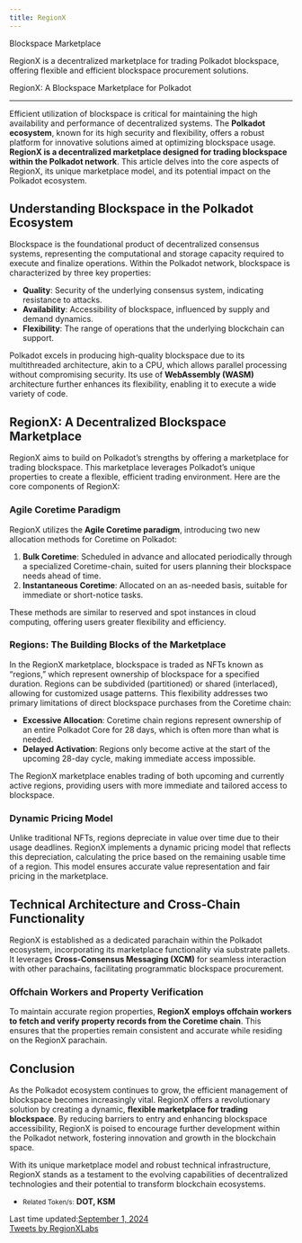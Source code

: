 ```yaml
---
title: RegionX
---
```

Blockspace Marketplace  

RegionX is a decentralized marketplace for trading Polkadot blockspace, offering flexible and efficient blockspace procurement solutions.

RegionX: A Blockspace Marketplace for Polkadot  

-------------------------------------------------

Efficient utilization of blockspace is critical for maintaining the high availability and performance of decentralized systems. The **Polkadot ecosystem**, known for its high security and flexibility, offers a robust platform for innovative solutions aimed at optimizing blockspace usage. **RegionX is a decentralized marketplace designed for trading blockspace within the Polkadot network**. This article delves into the core aspects of RegionX, its unique marketplace model, and its potential impact on the Polkadot ecosystem.

Understanding Blockspace in the Polkadot Ecosystem
--------------------------------------------------

Blockspace is the foundational product of decentralized consensus systems, representing the computational and storage capacity required to execute and finalize operations. Within the Polkadot network, blockspace is characterized by three key properties:

- **Quality**: Security of the underlying consensus system, indicating resistance to attacks.
- **Availability**: Accessibility of blockspace, influenced by supply and demand dynamics.
- **Flexibility**: The range of operations that the underlying blockchain can support.

Polkadot excels in producing high-quality blockspace due to its multithreaded architecture, akin to a CPU, which allows parallel processing without compromising security. Its use of **WebAssembly (WASM)** architecture further enhances its flexibility, enabling it to execute a wide variety of code.

RegionX: A Decentralized Blockspace Marketplace
-----------------------------------------------

RegionX aims to build on Polkadot’s strengths by offering a marketplace for trading blockspace. This marketplace leverages Polkadot’s unique properties to create a flexible, efficient trading environment. Here are the core components of RegionX:

### Agile Coretime Paradigm

RegionX utilizes the **Agile Coretime paradigm**, introducing two new allocation methods for Coretime on Polkadot:

1. **Bulk Coretime**: Scheduled in advance and allocated periodically through a specialized Coretime-chain, suited for users planning their blockspace needs ahead of time.
2. **Instantaneous Coretime**: Allocated on an as-needed basis, suitable for immediate or short-notice tasks.

These methods are similar to reserved and spot instances in cloud computing, offering users greater flexibility and efficiency.

### Regions: The Building Blocks of the Marketplace

In the RegionX marketplace, blockspace is traded as NFTs known as “regions,” which represent ownership of blockspace for a specified duration. Regions can be subdivided (partitioned) or shared (interlaced), allowing for customized usage patterns. This flexibility addresses two primary limitations of direct blockspace purchases from the Coretime chain:

- **Excessive Allocation**: Coretime chain regions represent ownership of an entire Polkadot Core for 28 days, which is often more than what is needed.
- **Delayed Activation**: Regions only become active at the start of the upcoming 28-day cycle, making immediate access impossible.

The RegionX marketplace enables trading of both upcoming and currently active regions, providing users with more immediate and tailored access to blockspace.

### Dynamic Pricing Model

Unlike traditional NFTs, regions depreciate in value over time due to their usage deadlines. RegionX implements a dynamic pricing model that reflects this depreciation, calculating the price based on the remaining usable time of a region. This model ensures accurate value representation and fair pricing in the marketplace.

Technical Architecture and Cross-Chain Functionality
----------------------------------------------------

RegionX is established as a dedicated parachain within the Polkadot ecosystem, incorporating its marketplace functionality via substrate pallets. It leverages **Cross-Consensus Messaging (XCM)** for seamless interaction with other parachains, facilitating programmatic blockspace procurement.

### Offchain Workers and Property Verification

To maintain accurate region properties, **RegionX** **employs offchain workers to fetch and verify property records from the Coretime chain**. This ensures that the properties remain consistent and accurate while residing on the RegionX parachain.

Conclusion
----------

As the Polkadot ecosystem continues to grow, the efficient management of blockspace becomes increasingly vital. RegionX offers a revolutionary solution by creating a dynamic, **flexible marketplace for trading blockspace**. By reducing barriers to entry and enhancing blockspace accessibility, RegionX is poised to encourage further development within the Polkadot network, fostering innovation and growth in the blockchain space.

With its unique marketplace model and robust technical infrastructure, RegionX stands as a testament to the evolving capabilities of decentralized technologies and their potential to transform blockchain ecosystems.

- <small>Related Token/s:</small> **DOT, KSM**

 Last time updated:[September 1, 2024](https://dablock.com/dapps/regionx/)  
 [Tweets by RegionXLabs](https://twitter.com/RegionXLabs%0A?ref_src=twsrc%5Etfw)
